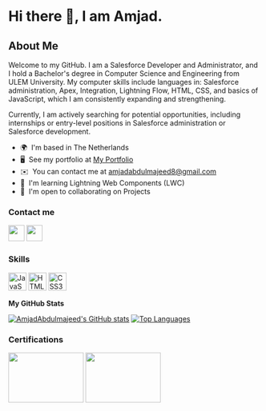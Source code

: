 Hi there 👋, I am Amjad.
=======================

About Me
--------

Welcome to my GitHub. I am a Salesforce Developer and Administrator, and I hold a Bachelor's degree in Computer Science and Engineering from ULEM University. My computer skills include languages in: Salesforce administration, Apex, Integration, Lightning Flow, HTML, CSS, and basics of JavaScript, which I am consistently expanding and strengthening. 

Currently, I am actively searching for potential opportunities, including internships or entry-level positions in Salesforce administration or Salesforce development.

* 🌍  I'm based in The Netherlands
* 🖥️  See my portfolio at [My Portfolio](https://github.com/AmjadAbdulmajeed/PORTFOLIO-OF-PROJECTS)
* ✉️  You can contact me at [amjadabdulmajeed8@gmail.com](mailto:amjadabdulmajeed8@gmail.com)
* 🧠  I'm learning Lightning Web Components (LWC)
* 🤝  I'm open to collaborating on Projects

### Contact me


<p align="left"> <a href="https://www.github.com/AmjadAbdulmajeed" target="_blank" rel="noreferrer"><img src="https://raw.githubusercontent.com/danielcranney/readme-generator/main/public/icons/socials/github.svg" width="32" height="32" /></a> <a href="https://www.linkedin.com/in/amjad-abdulmajeed-65a302268/" target="_blank" rel="noreferrer"><img src="https://raw.githubusercontent.com/danielcranney/readme-generator/main/public/icons/socials/linkedin.svg" width="32" height="32" /></a></p>

### Skills


<p align="left">
<a href="https://developer.mozilla.org/en-US/docs/Web/JavaScript" target="_blank" rel="noreferrer"><img src="https://raw.githubusercontent.com/danielcranney/readme-generator/main/public/icons/skills/javascript-colored.svg" width="36" height="36" alt="JavaScript" /></a>
<a href="https://developer.mozilla.org/en-US/docs/Glossary/HTML5" target="_blank" rel="noreferrer"><img src="https://raw.githubusercontent.com/danielcranney/readme-generator/main/public/icons/skills/html5-colored.svg" width="36" height="36" alt="HTML5" /></a>
<a href="https://www.w3.org/TR/CSS/#css" target="_blank" rel="noreferrer"><img src="https://raw.githubusercontent.com/danielcranney/readme-generator/main/public/icons/skills/css3-colored.svg" width="36" height="36" alt="CSS3" /></a>
</p>



<b>My GitHub Stats</b>

<a href="http://www.github.com/AmjadAbdulmajeed"><img src="https://github-readme-stats.vercel.app/api?username=AmjadAbdulmajeed&show_icons=true&hide=&count_private=true&title_color=0891b2&text_color=ffffff&icon_color=0891b2&bg_color=1c1917&hide_border=true&show_icons=true" alt="AmjadAbdulmajeed's GitHub stats" /></a>        <a href="https://github.com/AmjadAbdulmajeed" align="left"><img src="https://github-readme-stats.vercel.app/api/top-langs/?username=AmjadAbdulmajeed&langs_count=10&title_color=0891b2&text_color=ffffff&icon_color=0891b2&bg_color=1c1917&hide_border=true&locale=en&custom_title=Top%20%Languages" alt="Top Languages" /></a>


### Certifications


<p align="left"> <a href="https://trailblazer.me/id/amjadabdulmajeed"><img src="https://drm.file.force.com/servlet/servlet.ImageServer?id=0153k00000A5Mu5&oid=00DF0000000gZsu&lastMod=1617267801000" width="150" height="100" /></a> <a href="https://trailblazer.me/id/amjadabdulmajeed"><img src="https://drm.file.force.com/servlet/servlet.ImageServer?id=0153k00000A5Mtz&oid=00DF0000000gZsu&lastMod=1617268528000" width="150" height="100" /></a></p>

